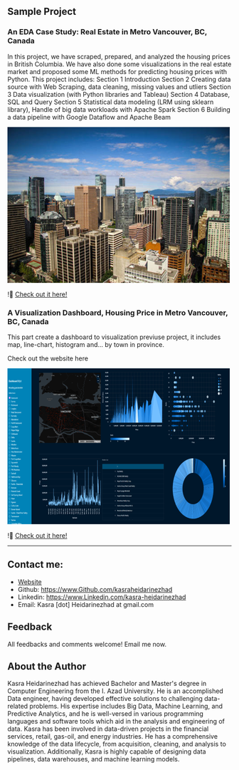 
## Sample Project

### An EDA Case Study: Real Estate in Metro Vancouver, BC, Canada
In this project, we have scraped, prepared, and analyzed the housing prices in British Columbia. We have also done some visualizations in the real estate market and proposed some ML methods for predicting housing prices with Python. This project includes:
Section 1 Introduction
Section 2 Creating data source with Web Scraping, data cleaning, missing values and utliers
Section 3 Data visualization (with Python libraries and Tableau)
Section 4 Database, SQL and Query
Section 5 Statistical data modeling (LRM using sklearn library), Handle of big data workloads with Apache Spark
Section 6 Building a data pipeline with Google Dataflow and Apache Beam

![Vancouver image](images/VancouverRS.png)

!📢 [Check out it here!](https://drive.google.com/file/d/1fOaFymV96A8REwk2QDubnTWdYC8ZLB4w/view)


### A Visualization Dashboard, Housing Price in Metro Vancouver, BC, Canada
This part create a dashboard to visualization previuse project, it includes map, line-chart, histogram and... by town in province.

Check out the website here

![Vancouver image](images/VancouverVS.png)

!📢 [Check out it here!](https://share.streamlit.io/kasra.Heidarinezhad/VancouverRS/app.py)


****

## Contact me:
* [Website](https://kasraheidarinezhad-personalwebstreamlit-app-0ipy2u.streamlit.app)
* Github: https://www.Github.com/kasraheidarinezhad
* Linkedin: https://www.Linkedin.com/kasra-heidarinezhad
* Email: Kasra [dot] Heidarinezhad at gmail.com

## Feedback
All feedbacks and comments welcome! Email me now.

## About the Author
Kasra Heidarinezhad has achieved Bachelor and Master's degree in Computer Engineering from the I. Azad University. He is an accomplished Data engineer, having developed effective solutions to challenging data-related problems. His expertise includes Big Data, Machine Learning, and Predictive Analytics, and he is well-versed in various programming languages and software tools which aid in the analysis and engineering of data. Kasra has been involved in data-driven projects in the financial services, retail, gas-oil, and energy industries. He has a comprehensive knowledge of the data lifecycle, from acquisition, cleaning, and analysis to visualization. Additionally, Kasra is highly capable of designing data pipelines, data warehouses, and machine learning models.
